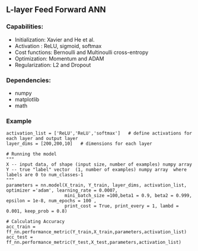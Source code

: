 ## L-layer Feed Forward ANN 

### Capabilities: 
 -  Initialization: Xavier and He et al.  
 -  Activation : ReLU, sigmoid, softmax
 -  Cost functions: Bernoulli and Multinoulli cross-entropy
 -  Optimization: Momentum and ADAM 
 -  Regularization: L2 and Dropout
 
 ### Dependencies:
 - numpy
 - matplotlib
 - math 

### Example
```
activation_list = ['ReLU','ReLU','softmax']   # define activations for each layer and output layer
layer_dims = [200,200,10]   # dimensions for each layer

# Running the model
"""
X -- input data, of shape (input size, number of examples) numpy array
Y -- true "label" vector  (1, number of examples) numpy array  where labels are 0 to num_classes-1
"""
parameters = nn.model(X_train, Y_train, layer_dims, activation_list, optimizer ='adam', learning_rate = 0.0007, 
                      mini_batch_size =100,beta1 = 0.9, beta2 = 0.999,  epsilon = 1e-8, num_epochs = 100 , 
                      print_cost = True, print_every = 1, lambd = 0.001, keep_prob = 0.8)

# Calculating Accuracy 
acc_train = ff_nn.performance_metric(Y_train,X_train,parameters,activation_list)
acc_test =  ff_nn.performance_metric(Y_test,X_test,parameters,activation_list)


```
 

